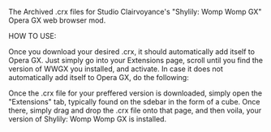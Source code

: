 The Archived .crx files for Studio Clairvoyance's "Shylily: Womp Womp GX" Opera GX web browser mod.

HOW TO USE:

Once you download your desired .crx, it should automatically add itself to Opera GX. Just simply go into your Extensions page, scroll until you find the version of WWGX you installed, and activate. In case it does not automatically add itself to Opera GX, do the following:

Once the .crx file for your preffered version is downloaded, simply open the "Extensions" tab, typically found on the sdebar in the form of a cube. Once there, simply drag and drop the .crx file onto that page, and then voila, your version of Shylily: Womp Womp GX is installed.
